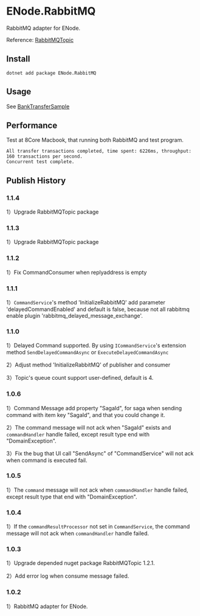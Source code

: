 # ENode.RabbitMQ
RabbitMQ adapter for ENode.

Reference: [RabbitMQTopic](https://github.com/berkaroad/RabbitMQTopic)

## Install

```
dotnet add package ENode.RabbitMQ
```

## Usage

See [BankTransferSample](Samples/BankTransferSample/ENodeExtensions.cs)

## Performance

Test at 8Core Macbook, that running both RabbitMQ and test program.

```
All transfer transactions completed, time spent: 6226ms, throughput: 160 transactions per second.
Concurrent test complete.
```

## Publish History

### 1.1.4
1）Upgrade RabbitMQTopic package

### 1.1.3
1）Upgrade RabbitMQTopic package

### 1.1.2
1）Fix CommandConsumer when replyaddress is empty

### 1.1.1
1）`CommandService`'s method 'InitializeRabbitMQ' add parameter 'delayedCommandEnabled' and default is false, because not all rabbitmq enable plugin 'rabbitmq_delayed_message_exchange'.

### 1.1.0
1）Delayed Command supported. By using `ICommandService`'s extension method `SendDelayedCommandAsync` or `ExecuteDelayedCommandAsync`

2）Adjust method 'InitializeRabbitMQ' of publisher and consumer

3）Topic's queue count support user-defined, default is 4.

### 1.0.6
1）Command Message add property "SagaId", for saga when sending command with item key "SagaId",  and that you could change it.

2）The command message will not ack when "SagaId" exists and `commandHandler` handle failed, except result type end with "DomainException".

3）Fix the bug that UI call "SendAsync" of "CommandService" will not ack when command is executed fail.

### 1.0.5
1）The `command` message will not ack when `commandHandler` handle failed, except result type that end with "DomainException".

### 1.0.4
1）If the `commandResultProcessor` not set in `CommandService`, the command message will not ack when `commandHandler` handle failed.

### 1.0.3

1）Upgrade depended nuget package RabbitMQTopic 1.2.1.

2）Add error log when consume message failed.

### 1.0.2
1）RabbitMQ adapter for ENode.
